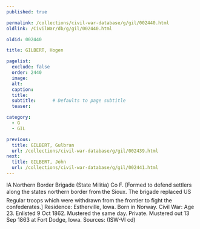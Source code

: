 ```yaml
---
published: true

permalink: /collections/civil-war-database/g/gil/002440.html
oldlink: /CivilWar/db/g/gil/002440.html

oldid: 002440

title: GILBERT, Hogen

pagelist:
  exclude: false
  order: 2440
  image: 
  alt:
  caption:
  title:
  subtitle:      # Defaults to page subtitle
  teaser:

category: 
  - G 
  - GIL

previous:
  title: GILBERT, Gulbran
  url: /collections/civil-war-database/g/gil/002439.html  
next:
  title: GILBERT, John
  url: /collections/civil-war-database/g/gil/002441.html   
---
```

IA Northern Border Brigade (State Militia) Co F. [Formed to defend settlers along the state&#146;s northern border from the Sioux. The brigade replaced US Regular troops which were withdrawn from the frontier to fight the confederates.] Residence: Estherville, Iowa. Born in Norway. Civil War: Age 23. Enlisted 9 Oct 1862. Mustered the same day. Private. Mustered out 13 Sep 1863 at Fort Dodge, Iowa. Sources: (ISW-VI cd)